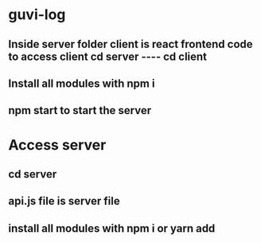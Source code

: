 # guvi-log

## Inside server folder client is react frontend code to access client cd server ---- cd client
## Install all modules with npm i
## npm start to start the server


# Access server
## cd server
## api.js file is server file
## install all modules with npm i or yarn add
